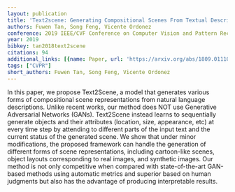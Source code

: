 ```yaml
---
layout: publication
title: 'Text2scene: Generating Compositional Scenes From Textual Descriptions'
authors: Fuwen Tan, Song Feng, Vicente Ordonez
conference: 2019 IEEE/CVF Conference on Computer Vision and Pattern Recognition (CVPR)
year: 2019
bibkey: tan2018text2scene
citations: 94
additional_links: [{name: Paper, url: 'https://arxiv.org/abs/1809.01110'}]
tags: ["CVPR"]
short_authors: Fuwen Tan, Song Feng, Vicente Ordonez
---
```

In this paper, we propose Text2Scene, a model that generates various forms of
compositional scene representations from natural language descriptions. Unlike
recent works, our method does NOT use Generative Adversarial Networks (GANs).
Text2Scene instead learns to sequentially generate objects and their attributes
(location, size, appearance, etc) at every time step by attending to different
parts of the input text and the current status of the generated scene. We show
that under minor modifications, the proposed framework can handle the
generation of different forms of scene representations, including cartoon-like
scenes, object layouts corresponding to real images, and synthetic images. Our
method is not only competitive when compared with state-of-the-art GAN-based
methods using automatic metrics and superior based on human judgments but also
has the advantage of producing interpretable results.